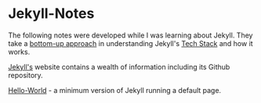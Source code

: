 # Jekyll-Notes

The following notes were developed while I was learning about Jekyll. They take a [bottom-up approach](https://en.wikipedia.org/wiki/Top-down_and_bottom-up_design) in understanding  Jekyll's [Tech Stack](https://heap.io/topics/what-is-a-tech-stack) and how it works.

[Jekyll's](https://jekyllrb.com/) website contains a wealth of information including its Github repository.

[Hello-World](https://github.com/dtinblack/Jekyll-Notes/tree/main/Hello-World) - a minimum version of Jekyll running a default page.  

